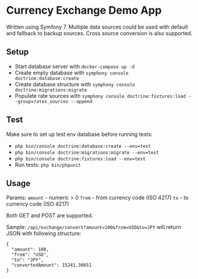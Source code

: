 # Currency Exchange Demo App
Written using Symfony 7. Multiple data sources could be used with default and fallback to backup sources. Cross source conversion is also supported. 

## Setup
- Start database server with `docker-compose up -d`
- Create empty database with `symphony console doctrine:database:create`
- Create database structure with `symphony console doctrine:migrations:migrate`
- Populate rate sources with `symphony console doctrine:fixtures:load --group=rates_sources --append`

## Test
Make sure to set up test env database before running tests:
- `php bin/console doctrine:database:create --env=test`
- `php bin/console doctrine:migrations:migrate --env=test`
- `php bin/console doctrine:fixtures:load --env=test`
- Run tests: `php bin/phpunit`


## Usage
Params:
`amount` - numeric > 0 
`from` - from currency code (ISO 4217)
`to` - to currency code (ISO 4217)

Both GET and POST are supported.

Sample: `/api/exchange/convert?amount=100&from=USD&to=JPY`
will return JSON with following structure:
```
{
  "amount": 100,
  "from": "USD",
  "to": "JPY",
  "convertedAmount": 15241.36651
}
```

